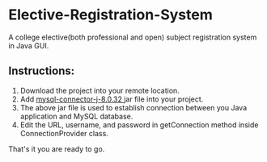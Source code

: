 # Elective-Registration-System

A college elective(both professional and open) subject registration system in Java GUI.

## Instructions:
<ol>
  <li>Download the project into your remote location.</li>
  <li>Add <a href="https://dev.mysql.com/downloads/connector/j/"> mysql-connector-j-8.0.32 </a> jar file into your project.</li>
  <li>The above jar file is used to establish connection between you Java application and MySQL database.</li>
  <li>Edit the URL, username, and password in getConnection method inside ConnectionProvider class. </li>
</ol>

That's it you are ready to go.
